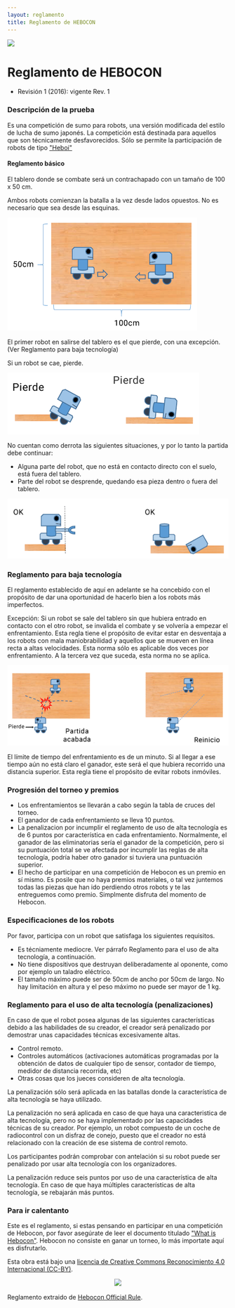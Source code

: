 ```yaml
---
layout: reglamento
title: Reglamento de HEBOCON
---
```


[<img src="https://upload.wikimedia.org/wikipedia/commons/thumb/6/64/Flag_of_Galicia.svg/300px-Flag_of_Galicia.svg.png" width="75">](hebocon_gl)

# Reglamento de HEBOCON

  - Revisión 1 (2016): vigente Rev. 1

### Descripción de la prueba
 Es una competición de sumo para robots, una versión modificada del estilo de lucha de sumo japonés.
 La competición está destinada para aquellos que son técnicamente desfavorecidos. Sólo se permite la participación de robots de tipo ["Heboi"](http://portal.nifty.com/hebocon/whats_en.htm)

#### Reglamento básico
 El tablero donde se combate será un contrachapado con un tamaño de 100 x 50 cm.

 Ambos robots comienzan la batalla a la vez desde lados opuestos. No es necesario que sea desde las esquinas.

 ![Tablero combate](img/hebocon_rule1.png)

 El primer robot en salirse del tablero es el que pierde, con una excepción. (Ver Reglamento para baja tecnología)

 Si un robot se cae, pierde.

 ![Tablero combate](img/hebocon_rule2es.png)

 No cuentan como derrota las siguientes situaciones, y por lo tanto la partida debe continuar:
 * Alguna parte del robot, que no está en contacto directo con el suelo, está fuera del tablero.
 * Parte del robot se desprende, quedando esa pieza dentro o fuera del tablero.

 ![Tablero combate](img/hebocon_rule3.png)

### Reglamento para baja tecnología

 El reglamento establecido de aquí en adelante se ha concebido con el propósito de dar una oportunidad de hacerlo bien a los robots más imperfectos.

 Excepción: Si un robot se sale del tablero sin que hubiera entrado en contacto con el otro robot, se invalida el combate y se volvería a empezar el enfrentamiento.
 Esta regla tiene el propósito de  evitar estar en desventaja a los robots con mala maniobrabilidad y aquellos que se mueven en línea recta a altas velocidades.
 Esta norma sólo es aplicable dos veces por enfrentamiento. A la tercera vez que suceda, esta norma no se aplica.

![Tablero combate](img/hebocon_rule4es.png)

 El límite de tiempo del enfrentamiento es de un minuto. Si al llegar a ese tiempo aún no está claro el ganador, este será el que hubiera recorrido una distancia superior. Esta regla tiene el propósito de evitar robots inmóviles.

### Progresión del torneo y premios

 * Los enfrentamientos se llevarán a cabo según la tabla de cruces del torneo.
 * El ganador de cada enfrentamiento se lleva 10 puntos.
 * La penalizacion por incumplir el reglamento de uso de alta tecnología es de 6 puntos por característica en cada enfrentamiento. Normalmente, el ganador de las eliminatorias sería el ganador de la competición, pero si su puntuación total se ve afectada por incumplir las reglas de alta tecnología, podría haber otro ganador si tuviera una puntuación superior.
 * El hecho de participar en una competición de Hebocon es un premio en sí mismo. Es posile que no haya premios materiales, o tal vez juntemos todas las piezas que han ido perdiendo otros robots y te las entreguemos como premio. Simplmente disfruta del momento de Hebocon.


### Especificaciones de los robots

 Por favor, participa con un robot que satisfaga los siguientes requisitos.
 * Es técniamente mediocre. Ver párrafo Reglamento para el uso de alta tecnología, a continuación.
 * No tiene dispositivos que destruyan deliberadamente al oponente, como por ejemplo un taladro eléctrico.
 * El tamaño máximo puede ser de 50cm de ancho por 50cm de largo. No hay limitación en altura y el peso máximo no puede ser mayor de 1 kg.


### Reglamento para el uso de alta tecnología (penalizaciones)

 En caso de que el robot posea algunas de las siguientes características debido a las habilidades de su creador, el creador será penalizado por demostrar unas capacidades técnicas excesivamente altas.

 * Control remoto.
 * Controles automáticos (activaciones automáticas programadas por la obtención de datos de cualquier tipo de sensor, contador de tiempo, medidor de distancia recorrida, etc)
 * Otras cosas que los jueces consideren de alta tecnología.

La penalización sólo será aplicada en las batallas donde la característica de alta tecnología se haya utilizado.

La penalización no será aplicada en caso de que haya una caracteristica de alta tecnología, pero no se haya implementado por las capacidades técnicas de su creador. Por ejemplo, un robot compuesto de un coche de radiocontrol con un disfraz de conejo, puesto que el creador no está relacionado con la creación de ese sistema de control remoto.

Los participantes podrán comprobar con antelación si su robot puede ser penalizado por usar alta tecnología con los organizadores.

La penalización reduce seis puntos por uso de una característica de alta tecnología. En caso de que haya múltiples características de alta tecnología, se rebajarán más puntos.


### Para ir calentanto

 Este es el reglamento, si estas pensando en participar en una competición de Hebocon, por favor asegúrate de leer el documento titulado ["What is Hebocon"](http://portal.nifty.com/hebocon/whats_en.htm). Hebocon no consiste en ganar un torneo, lo más importate aquí es disfrutarlo.


 Esta obra está bajo una [licencia de Creative Commons Reconocimiento 4.0 Internacional (CC-BY)](http://creativecommons.org/licenses/by/4.0/).
 <p align="center">
 <img src="https://i.creativecommons.org/l/by/4.0/88x31.png">
 </p>

 Reglamento extraido de [Hebocon Official Rule](http://portal.nifty.com/hebocon/rules_en.htm).
